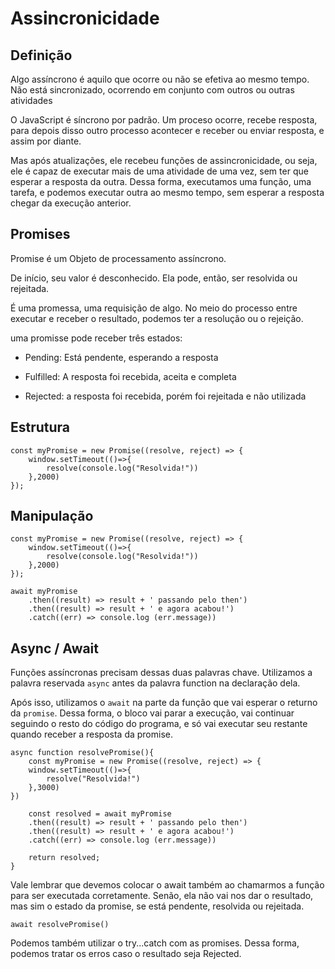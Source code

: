 # Assincronicidade

## Definição

Algo assíncrono é aquilo que ocorre ou não se efetiva ao mesmo tempo. Não está sincronizado, ocorrendo em conjunto com outros ou outras atividades

O JavaScript é síncrono por padrão. Um proceso ocorre, recebe resposta, para depois disso outro processo acontecer e receber ou enviar resposta, e assim por diante.

Mas após atualizações, ele recebeu funções de assincronicidade, ou seja, ele é capaz de executar mais de uma atividade de uma vez, sem ter que esperar a resposta da outra. Dessa forma, executamos uma função, uma tarefa, e podemos executar outra ao mesmo tempo, sem esperar a resposta chegar da execução anterior.

## Promises

Promise é um Objeto de processamento assíncrono.

De início, seu valor é desconhecido. Ela pode, então, ser resolvida ou rejeitada.

É uma promessa, uma requisição de algo. No meio do processo entre executar e receber o resultado, podemos ter a resolução ou o rejeição.

uma promisse pode receber três estados:

* Pending: Está pendente, esperando a resposta

* Fulfilled: A resposta foi recebida, aceita e completa

* Rejected: a resposta foi recebida, porém foi rejeitada e não utilizada

## Estrutura

```JS
const myPromise = new Promise((resolve, reject) => {
    window.setTimeout(()=>{
        resolve(console.log("Resolvida!"))
    },2000)
});
```

## Manipulação

```JS
const myPromise = new Promise((resolve, reject) => {
    window.setTimeout(()=>{
        resolve(console.log("Resolvida!"))
    },2000)
});

await myPromise
    .then((result) => result + ' passando pelo then')
    .then((result) => result + ' e agora acabou!')
    .catch((err) => console.log (err.message))
```

## Async / Await

Funções assíncronas precisam dessas duas palavras chave. Utilizamos a palavra reservada `async` antes da palavra function na declaração dela.

Após isso, utilizamos o `await` na parte da função que vai esperar o returno da `promise`. Dessa forma, o bloco vai parar a execução, vai continuar seguindo o resto do código do programa, e só vai executar seu restante quando receber a resposta da promise.

```JS
async function resolvePromise(){
    const myPromise = new Promise((resolve, reject) => {
    window.setTimeout(()=>{
        resolve("Resolvida!")
    },3000)
})

    const resolved = await myPromise
    .then((result) => result + ' passando pelo then')
    .then((result) => result + ' e agora acabou!')
    .catch((err) => console.log (err.message))

    return resolved;
}
```

Vale lembrar que devemos colocar o await também ao chamarmos a função para ser executada corretamente. Senão, ela não vai nos dar o resultado, mas sim o estado da promise, se está pendente, resolvida ou rejeitada.

```JS
await resolvePromise()
```

Podemos também utilizar o try...catch com as promises. Dessa forma, podemos tratar os erros caso o resultado seja Rejected.
